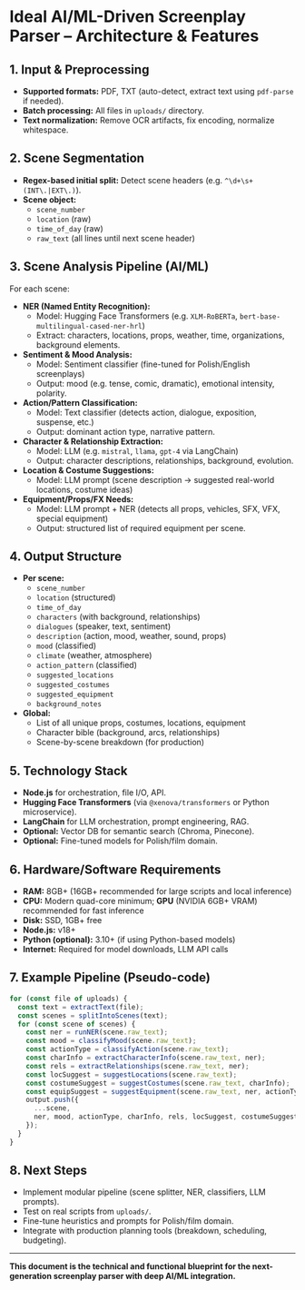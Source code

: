 # Ideal AI/ML-Driven Screenplay Parser – Architecture & Features

## 1. Input & Preprocessing
- **Supported formats:** PDF, TXT (auto-detect, extract text using `pdf-parse` if needed).
- **Batch processing:** All files in `uploads/` directory.
- **Text normalization:** Remove OCR artifacts, fix encoding, normalize whitespace.

## 2. Scene Segmentation
- **Regex-based initial split:** Detect scene headers (e.g. `^\d+\s+(INT\.|EXT\.)`).
- **Scene object:** 
  - `scene_number`
  - `location` (raw)
  - `time_of_day` (raw)
  - `raw_text` (all lines until next scene header)

## 3. Scene Analysis Pipeline (AI/ML)
For each scene:
- **NER (Named Entity Recognition):**
  - Model: Hugging Face Transformers (e.g. `XLM-RoBERTa`, `bert-base-multilingual-cased-ner-hrl`)
  - Extract: characters, locations, props, weather, time, organizations, background elements.
- **Sentiment & Mood Analysis:**
  - Model: Sentiment classifier (fine-tuned for Polish/English screenplays)
  - Output: mood (e.g. tense, comic, dramatic), emotional intensity, polarity.
- **Action/Pattern Classification:**
  - Model: Text classifier (detects action, dialogue, exposition, suspense, etc.)
  - Output: dominant action type, narrative pattern.
- **Character & Relationship Extraction:**
  - Model: LLM (e.g. `mistral`, `llama`, `gpt-4` via LangChain)
  - Output: character descriptions, relationships, background, evolution.
- **Location & Costume Suggestions:**
  - Model: LLM prompt (scene description → suggested real-world locations, costume ideas)
- **Equipment/Props/FX Needs:**
  - Model: LLM prompt + NER (detects all props, vehicles, SFX, VFX, special equipment)
  - Output: structured list of required equipment per scene.

## 4. Output Structure
- **Per scene:**
  - `scene_number`
  - `location` (structured)
  - `time_of_day`
  - `characters` (with background, relationships)
  - `dialogues` (speaker, text, sentiment)
  - `description` (action, mood, weather, sound, props)
  - `mood` (classified)
  - `climate` (weather, atmosphere)
  - `action_pattern` (classified)
  - `suggested_locations`
  - `suggested_costumes`
  - `suggested_equipment`
  - `background_notes`
- **Global:**
  - List of all unique props, costumes, locations, equipment
  - Character bible (background, arcs, relationships)
  - Scene-by-scene breakdown (for production)

## 5. Technology Stack
- **Node.js** for orchestration, file I/O, API.
- **Hugging Face Transformers** (via `@xenova/transformers` or Python microservice).
- **LangChain** for LLM orchestration, prompt engineering, RAG.
- **Optional:** Vector DB for semantic search (Chroma, Pinecone).
- **Optional:** Fine-tuned models for Polish/film domain.

## 6. Hardware/Software Requirements
- **RAM:** 8GB+ (16GB+ recommended for large scripts and local inference)
- **CPU:** Modern quad-core minimum; **GPU** (NVIDIA 6GB+ VRAM) recommended for fast inference
- **Disk:** SSD, 1GB+ free
- **Node.js:** v18+
- **Python (optional):** 3.10+ (if using Python-based models)
- **Internet:** Required for model downloads, LLM API calls

## 7. Example Pipeline (Pseudo-code)
```js
for (const file of uploads) {
  const text = extractText(file);
  const scenes = splitIntoScenes(text);
  for (const scene of scenes) {
    const ner = runNER(scene.raw_text);
    const mood = classifyMood(scene.raw_text);
    const actionType = classifyAction(scene.raw_text);
    const charInfo = extractCharacterInfo(scene.raw_text, ner);
    const rels = extractRelationships(scene.raw_text, ner);
    const locSuggest = suggestLocations(scene.raw_text);
    const costumeSuggest = suggestCostumes(scene.raw_text, charInfo);
    const equipSuggest = suggestEquipment(scene.raw_text, ner, actionType);
    output.push({
      ...scene,
      ner, mood, actionType, charInfo, rels, locSuggest, costumeSuggest, equipSuggest
    });
  }
}
```

## 8. Next Steps
- Implement modular pipeline (scene splitter, NER, classifiers, LLM prompts).
- Test on real scripts from `uploads/`.
- Fine-tune heuristics and prompts for Polish/film domain.
- Integrate with production planning tools (breakdown, scheduling, budgeting).

---
**This document is the technical and functional blueprint for the next-generation screenplay parser with deep AI/ML integration.**